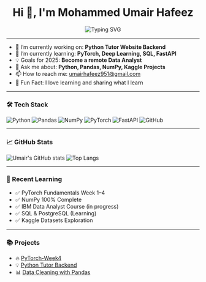 <h1 align="center">Hi 👋, I'm Mohammed Umair Hafeez</h1>
<p align="center">
  <img src="https://readme-typing-svg.demolab.com?font=Fira+Code&size=24&pause=1000&color=3F8AC3&center=true&vCenter=true&width=600&lines=Aspiring+Data+Analyst;Aspiring+Data+Scientist;Python+%26+PyTorch+Learner;Exploring+AI+%F0%9F%94%8D" alt="Typing SVG" />
</p>


---

- 🔭 I’m currently working on: **Python Tutor Website Backend**
- 🌱 I’m currently learning: **PyTorch, Deep Learning, SQL, FastAPI**
- 💡 Goals for 2025: **Become a remote Data Analyst**
- 💬 Ask me about: **Python, Pandas, NumPy, Kaggle Projects**
- 📫 How to reach me: umairhafeez951@gmail.com
- 🧠 Fun Fact: I love learning and sharing what I learn

---

### 🛠️ Tech Stack
![Python](https://img.shields.io/badge/Python-black?style=flat-square&logo=python)
![Pandas](https://img.shields.io/badge/Pandas-150458?style=flat-square&logo=pandas)
![NumPy](https://img.shields.io/badge/Numpy-013243?style=flat-square&logo=numpy)
![PyTorch](https://img.shields.io/badge/PyTorch-EE4C2C?style=flat-square&logo=pytorch)
![FastAPI](https://img.shields.io/badge/FastAPI-005571?style=flat-square&logo=fastapi)
![GitHub](https://img.shields.io/badge/GitHub-181717?style=flat-square&logo=github)

---

### 📈 GitHub Stats

![Umair's GitHub stats](https://github-readme-stats.vercel.app/api?username=UMAIR000001&show_icons=true&theme=radical)
![Top Langs](https://github-readme-stats.vercel.app/api/top-langs/?username=UMAIR000001&layout=compact&theme=radical)

---

### 🧠 Recent Learning

- ✅ PyTorch Fundamentals Week 1–4  
- ✅ NumPy 100% Complete  
- ✅ IBM Data Analyst Course (in progress)  
- ✅ SQL & PostgreSQL (Learning)  
- ✅ Kaggle Datasets Exploration  

---

### 📚 Projects
- 🔥 [PyTorch-Week4](https://github.com/UMAIR000001/PyTorch-Week4)
- 💡 [Python Tutor Backend](https://github.com/UMAIR000001/Python-Tutor)
- 📊 [Data Cleaning with Pandas](https://github.com/UMAIR000001/Data-Cleaning)
